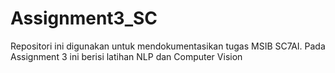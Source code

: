 # Assignment3_SC

Repositori ini digunakan untuk mendokumentasikan tugas MSIB SC7AI. Pada Assignment 3 ini berisi latihan NLP dan Computer Vision
